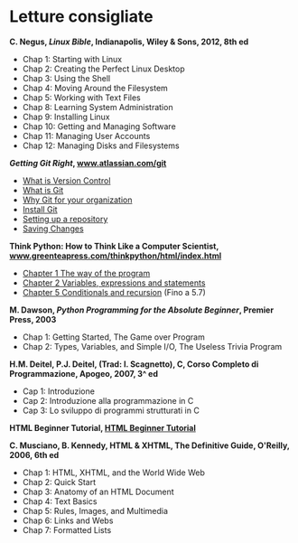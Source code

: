 # Letture consigliate

**C. Negus, *Linux Bible*, Indianapolis, Wiley & Sons, 2012, 8th ed**
- Chap 1: Starting with Linux
- Chap 2: Creating the Perfect Linux Desktop
- Chap 3: Using the Shell
- Chap 4: Moving Around the Filesystem
- Chap 5: Working with Text Files
- Chap 8: Learning System Administration
- Chap 9: Installing Linux
- Chap 10: Getting and Managing Software
- Chap 11: Managing User Accounts
- Chap 12: Managing Disks and Filesystems

***Getting Git Right*, <a href="https://www.atlassian.com/git">www.atlassian.com/git</a>**
- <a href="https://www.atlassian.com/git/tutorials/what-is-version-control">What is Version Control</a>
- <a href="https://www.atlassian.com/git/tutorials/what-is-git">What is Git</a>
- <a href="https://www.atlassian.com/git/tutorials/why-git">Why Git for your organization</a>
- <a href="https://www.atlassian.com/git/tutorials/install-git">Install Git</a>
- <a href="https://www.atlassian.com/git/tutorials/setting-up-a-repository">Setting up a repository</a>
- <a href="https://www.atlassian.com/git/tutorials/saving-changes">Saving Changes</a>

**Think Python: How to Think Like a Computer Scientist, <a href="http://www.greenteapress.com/thinkpython/html/index.html">www.greenteapress.com/thinkpython/html/index.html</a>**
- <a href="http://www.greenteapress.com/thinkpython/html/thinkpython002.html">Chapter 1  The way of the program</a>
- <a href="http://www.greenteapress.com/thinkpython/html/thinkpython003.html">Chapter 2  Variables, expressions and statements</a>
- <a href="http://www.greenteapress.com/thinkpython/html/thinkpython006.html">Chapter 5  Conditionals and recursion</a> (Fino a 5.7)

**M. Dawson, *Python Programming for the Absolute Beginner*, Premier Press, 2003**
- Chap 1: Getting Started, The Game over Program
- Chap 2: Types, Variables, and Simple I/O, The Useless Trivia Program

**H.M. Deitel, P.J. Deitel, (Trad: I. Scagnetto), C, Corso Completo di Programmazione, Apogeo, 2007, 3^ ed**
- Cap 1: Introduzione
- Cap 2: Introduzione alla programmazione in C
- Cap 3: Lo sviluppo di programmi strutturati in C

**HTML Beginner Tutorial, <a href="http://htmldog.com/guides/html/beginner/">HTML Beginner Tutorial</a>**

**C. Musciano, B. Kennedy, HTML & XHTML, The Definitive Guide, O'Reilly, 2006, 6th ed**
- Chap 1: HTML, XHTML, and the World Wide Web
- Chap 2: Quick Start
- Chap 3: Anatomy of an HTML Document
- Chap 4: Text Basics
- Chap 5: Rules, Images, and Multimedia
- Chap 6: Links and Webs
- Chap 7: Formatted Lists
